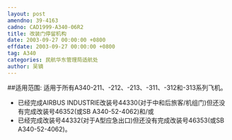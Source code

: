 ```yaml
---
layout: post
amendno: 39-4163
cadno: CAD1999-A340-06R2
title: 改装门停留机构
date: 2003-09-27 00:00:00 +0800
effdate: 2003-09-27 00:00:00 +0800
tag: A340
categories: 民航华东管理局适航处
author: 吴镝
---
```


##适用范围:
适用于所有A340-211、-212、-213、-311、-312和-313系列飞机。
- 已经完成AIRBUS INDUSTRIE改装号44330(对于中和后旅客/机组门)但还没有完成改装号46352(或SB A340-52-4062)和/或
- 已经完成改装号44332(对于A型应急出口)但还没有完成改装号46353(或SB A340-52-4062)。

